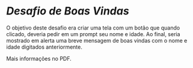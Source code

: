 # *Desafio de Boas Vindas*

O objetivo deste desafio era criar uma tela com um botão que quando clicado, deveria pedir em um prompt seu nome e idade. Ao final, seria mostrado em alerta uma breve mensagem de boas vindas com o nome e idade digitados anteriormente.

Mais informações no PDF.